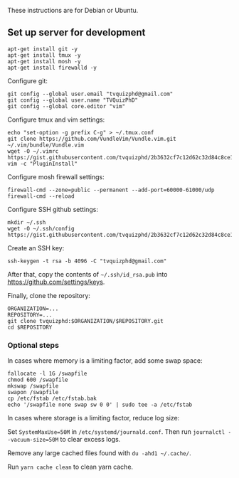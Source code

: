 These instructions are for Debian or Ubuntu.

## Set up server for development

```
apt-get install git -y
apt-get install tmux -y
apt-get install mosh -y
apt-get install firewalld -y
```
Configure git:
```
git config --global user.email "tvquizphd@gmail.com"
git config --global user.name "TVQuizPhD"
git config --global core.editor "vim"
```
Configure tmux and vim settings:

```
echo "set-option -g prefix C-g" > ~/.tmux.conf
git clone https://github.com/VundleVim/Vundle.vim.git ~/.vim/bundle/Vundle.vim
wget -O ~/.vimrc https://gist.githubusercontent.com/tvquizphd/2b3632cf7c12d62c32d84c8ce1656940/raw/abf667c06cf4a56fe77617019efb80bf2a117e9f/.vimrc
vim -c "PluginInstall"
```

Configure mosh firewall settings:

```
firewall-cmd --zone=public --permanent --add-port=60000-61000/udp
firewall-cmd --reload
```

Configure SSH github settings:

```
mkdir ~/.ssh
wget -O ~/.ssh/config https://gist.githubusercontent.com/tvquizphd/2b3632cf7c12d62c32d84c8ce1656940/raw/af2113ef824e2416a21bef8b7554efc3b6651217/ssh.config
```

Create an SSH key:

```
ssh-keygen -t rsa -b 4096 -C "tvquizphd@gmail.com"
```

After that, copy the contents of `~/.ssh/id_rsa.pub` into https://github.com/settings/keys.

Finally, clone the repository: 

```
ORGANIZATION=...
REPOSITORY=...
git clone tvquizphd:$ORGANIZATION/$REPOSITORY.git
cd $REPOSITORY
```

### Optional steps

In cases where memory is a limiting factor, add some swap space:

```
fallocate -l 1G /swapfile
chmod 600 /swapfile
mkswap /swapfile
swapon /swapfile
cp /etc/fstab /etc/fstab.bak
echo '/swapfile none swap sw 0 0' | sudo tee -a /etc/fstab
```

In cases where storage is a limiting factor, reduce log size:

Set `SystemMaxUse=50M` in `/etc/systemd/journald.conf`.
Then run `journalctl --vacuum-size=50M` to clear excess logs.

Remove any large cached files found with `du -ahd1 ~/.cache/`.

Run `yarn cache clean` to clean yarn cache.
